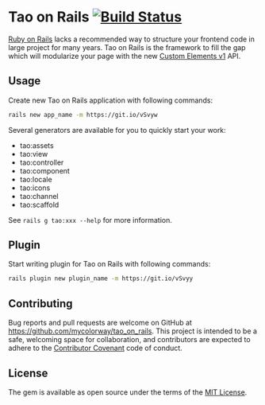 # Tao on Rails [![Build Status](https://travis-ci.org/mycolorway/tao_on_rails.svg?branch=master)](https://travis-ci.org/mycolorway/tao_on_rails)

[Ruby on Rails](http://rubyonrails.org/) lacks a recommended way to structure your frontend code in large project for many years. Tao on Rails is the framework to fill the gap which will modularize your page with the new [Custom Elements v1](https://developers.google.com/web/fundamentals/getting-started/primers/customelements) API.

## Usage

Create new Tao on Rails application with following commands:

```bash
rails new app_name -m https://git.io/vSvyw
```

Several generators are available for you to quickly start your work:

* tao:assets
* tao:view
* tao:controller
* tao:component
* tao:locale
* tao:icons
* tao:channel
* tao:scaffold

See `rails g tao:xxx --help` for more information.

## Plugin

Start writing plugin for Tao on Rails with following commands:

```bash
rails plugin new plugin_name -m https://git.io/vSvyy
```

## Contributing

Bug reports and pull requests are welcome on GitHub at https://github.com/mycolorway/tao_on_rails. This project is intended to be a safe, welcoming space for collaboration, and contributors are expected to adhere to the [Contributor Covenant](http://contributor-covenant.org) code of conduct.


## License

The gem is available as open source under the terms of the [MIT License](http://opensource.org/licenses/MIT).
